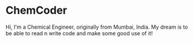 ChemCoder
=========
Hi, I'm a Chemical Engineer, originally from Mumbai, India. My dream is to be able to read n write code and make some good use of it! 

